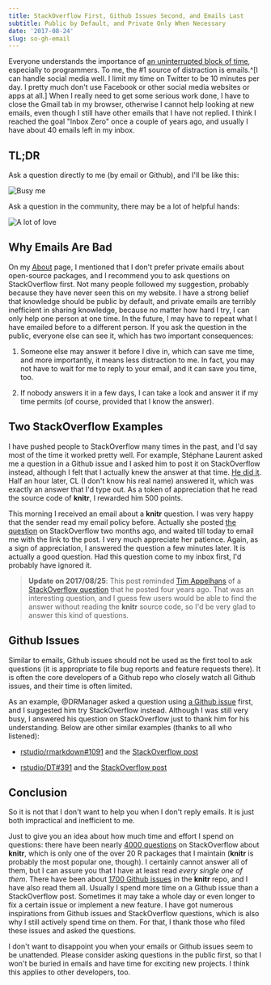 ```yaml
---
title: StackOverflow First, Github Issues Second, and Emails Last
subtitle: Public by Default, and Private Only When Necessary
date: '2017-08-24'
slug: so-gh-email
---
```


Everyone understands the importance of [an uninterrupted block of time](http://heeris.id.au/2013/this-is-why-you-shouldnt-interrupt-a-programmer/), especially to programmers. To me, the #1 source of distraction is emails.^[I can handle social media well. I limit my time on Twitter to be 10 minutes per day. I pretty much don't use Facebook or other social media websites or apps at all.] When I really need to get some serious work done, I have to close the Gmail tab in my browser, otherwise I cannot help looking at new emails, even though I still have other emails that I have not replied. I think I reached the goal "Inbox Zero" once a couple of years ago, and usually I have about 40 emails left in my inbox.

## TL;DR

Ask a question directly to me (by email or Github), and I'll be like this:

![Busy me](https://slides.yihui.name/gif/repeat-smoke.gif)

Ask a question in the community, there may be a lot of helpful hands:

![A lot of love](https://slides.yihui.name/gif/cat-hands.gif)

## Why Emails Are Bad

On my [About](/en/about/) page, I mentioned that I don't prefer private emails about open-source packages, and I recommend you to ask questions on StackOverflow first. Not many people followed my suggestion, probably because they have never seen this on my website. I have a strong belief that knowledge should be public by default, and private emails are terribly inefficient in sharing knowledge, because no matter how hard I try, I can only help one person at one time. In the future, I may have to repeat what I have emailed before to a different person. If you ask the question in the public, everyone else can see it, which has two important consequences:

1. Someone else may answer it before I dive in, which can save me time, and more importantly, it means less distraction to me. In fact, you may not have to wait for me to reply to your email, and it can save you time, too.

1. If nobody answers it in a few days, I can take a look and answer it if my time permits (of course, provided that I know the answer).

## Two StackOverflow Examples

I have pushed people to StackOverflow many times in the past, and I'd say most of the time it worked pretty well. For example, Stéphane Laurent asked me a question in a Github issue and I asked him to post it on StackOverflow instead, although I felt that I actually knew the answer at that time. [He did it](https://stackoverflow.com/q/45409750/559676). Half an hour later, CL (I don't know his real name) answered it, which was exactly an answer that I'd type out. As a token of appreciation that he read the source code of **knitr**, I rewarded him 500 points.

This morning I received an email about a **knitr** question. I was very happy that the sender read my email policy before. Actually she posted [the question](https://stackoverflow.com/q/44656046/559676) on StackOverflow two months ago, and waited till today to email me with the link to the post. I very much appreciate her patience. Again, as a sign of appreciation, I answered the question a few minutes later. It is actually a good question. Had this question come to my inbox first, I'd probably have ignored it.

> **Update on 2017/08/25**: This post reminded [Tim Appelhans](https://twitter.com/TimSalabim3/status/900962571024441345) of a [StackOverflow question](https://stackoverflow.com/q/17502050/559676) that he posted four years ago. That was an interesting question, and I guess few users would be able to find the answer without reading the **knitr** source code, so I'd be very glad to answer this kind of questions.

## Github Issues

Similar to emails, Github issues should not be used as the first tool to ask questions (it is appropriate to file bug reports and feature requests there). It is often the core developers of a Github repo who closely watch all Github issues, and their time is often limited. 

As an example, @DRManager asked a question using [a Github issue](https://github.com/rstudio/bookdown/issues/468) first, and I suggested him try StackOverflow instead. Although I was still very busy, I answered his question on StackOverflow just to thank him for his understanding. Below are other similar examples (thanks to all who listened):

- [rstudio/rmarkdown#1091](https://github.com/rstudio/rmarkdown/issues/1091) and the [StackOverflow post](https://stackoverflow.com/q/46666212/559676)

- [rstudio/DT#391](https://github.com/rstudio/DT/issues/391) and the [StackOverflow post](https://stackoverflow.com/q/36071460/559676)

## Conclusion

So it is not that I don't want to help you when I don't reply emails. It is just both impractical and inefficient to me.

Just to give you an idea about how much time and effort I spend on questions: there have been nearly [4000 questions](https://stackoverflow.com/questions/tagged/knitr) on StackOverflow about **knitr**, which is only one of the over 20 R packages that I maintain (**knitr** is probably the most popular one, though). I certainly cannot answer all of them, but I can assure you that I have at least read _every single one of them_. There have been about [1700 Github issues](https://github.com/yihui/knitr/issues) in the **knitr** repo, and I have also read them all. Usually I spend more time on a Github issue than a StackOverflow post. Sometimes it may take a whole day or even longer to fix a certain issue or implement a new feature. I have got numerous inspirations from Github issues and StackOverflow questions, which is also why I still actively spend time on them. For that, I thank those who filed these issues and asked the questions.

I don't want to disappoint you when your emails or Github issues seem to be unattended. Please consider asking questions in the public first, so that I won't be buried in emails and have time for exciting new projects. I think this applies to other developers, too.
